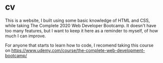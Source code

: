 # cv

This is a website, I built using some basic knowledge of HTML and CSS, while taking The Complete 2020 Web Developer Bootcamp. It doesn't have too many features, but I want to keep it here as a reminder to myself, of how much I can improve.

For anyone that starts to learn how to code, I recomend taking this course on https://www.udemy.com/course/the-complete-web-development-bootcamp/
